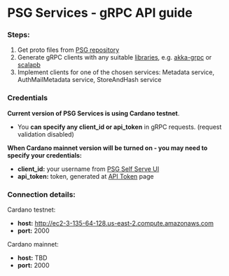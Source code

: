 # PSG Services - gRPC API guide

### **Steps:**
1. Get proto files from [PSG repository](https://github.com/input-output-hk/PSG/tree/master/protos)
2. Generate gRPC clients with any suitable [libraries](https://grpc.io/docs/languages/), e.g. [akka-grpc](https://doc.akka.io/docs/akka-grpc/current/index.html) or [scalapb](https://github.com/scalapb/ScalaPB)
3. Implement clients for one of the chosen services: Metadata service, AuthMailMetadata service, StoreAndHash service

### **Credentials**

**Current version of PSG Services is using Cardano testnet**.  

- You **can specify any client_id or api_token** in gRPC requests. (request validation disabled)

**When Cardano mainnet version will be turned on - you may need to specify your credentials:**
- **client_id:** your username from [PSG Self Serve UI](https://prod.iog.services)
- **api_token:** token, generated at [API Token](https://prod.iog.services/apitokens) page

### **Connection details:**

Cardano testnet:
- **host:** http://ec2-3-135-64-128.us-east-2.compute.amazonaws.com
- **port:** 2000

Cardano mainnet:
- **host:** TBD
- **port:** 2000
